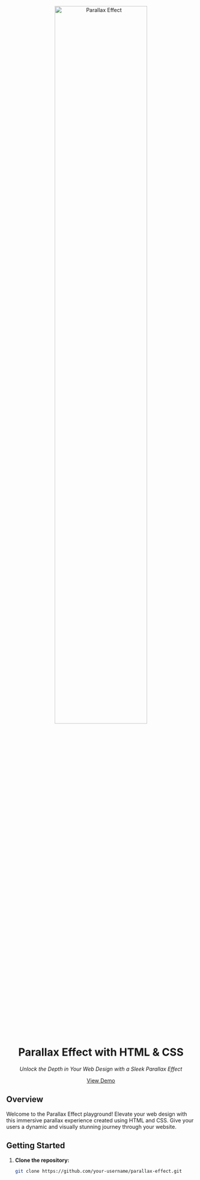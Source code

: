 <p align="center">
<img src="https://i.ibb.co/R6Xm3Dq/Screenshot-2024-02-19-at-12-55-42-PM.png" alt="Parallax Effect" border="0" width="70%" />
</p>

<h1 align="center">Parallax Effect with HTML & CSS</h1>

<p align="center">
  <em>Unlock the Depth in Your Web Design with a Sleek Parallax Effect</em>
</p>

<p align="center">
  <a href="link-to-live-demo">View Demo</a>
</p>

## Overview

Welcome to the Parallax Effect playground! Elevate your web design with this immersive parallax experience created using HTML and CSS. Give your users a dynamic and visually stunning journey through your website.

## Getting Started

1. **Clone the repository:**

   ```bash
   git clone https://github.com/your-username/parallax-effect.git
